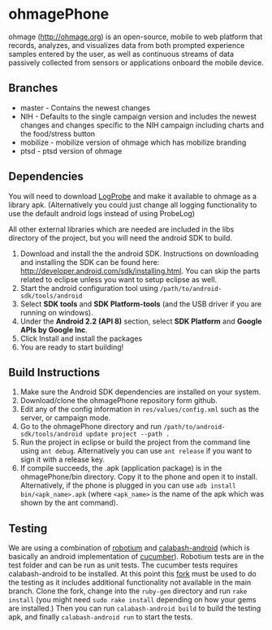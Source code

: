 ohmagePhone
============

ohmage (http://ohmage.org) is an open-source, mobile to web platform that records, 
analyzes, and visualizes data from both prompted experience samples entered by the 
user, as well as continuous streams of data passively collected from sensors or 
applications onboard the mobile device. 

Branches
--------

* master - Contains the newest changes
* NIH - Defaults to the single campaign version and includes the newest changes and changes
specific to the NIH campaign including charts and the food/stress button
* mobilize - mobilize version of ohmage which has mobilize branding
* ptsd - ptsd version of ohmage

Dependencies
------------

You will need to download [LogProbe](https://github.com/cens/LogProbe) and make it available to
ohmage as a library apk. (Alternatively you could just change all logging functionality to use
the default android logs instead of using ProbeLog)

All other external libraries which are needed are included in the libs directory of the project,
but you will need the android SDK to build.

1. Download and install the the android SDK. Instructions on downloading and installing the
SDK can be found here: http://developer.android.com/sdk/installing.html. You can skip the parts
related to eclipse unless you want to setup eclipse as well.
2. Start the android configuration tool using `/path/to/android-sdk/tools/android`
3. Select **SDK tools** and **SDK Platform-tools** (and the USB driver if you are running on windows).
4. Under the **Android 2.2 (API 8)** section, select **SDK Platform** and **Google APIs by Google Inc**.
5. Click Install and install the packages
6. You are ready to start building!

Build Instructions
------------------

1. Make sure the Android SDK dependencies are installed on your system.
2. Download/clone the ohmagePhone repository form github.
3. Edit any of the config information in `res/values/config.xml` such as the server, or campaign mode.
4. Go to the ohmagePhone directory and run `/path/to/android-sdk/tools/android update project --path .`
5. Run the project in eclipse or build the project from the command line using `ant debug`. Alternatively
you can use `ant release` if you want to sign it with a release key.
6. If compile succeeds, the .apk (application package) is in the ohmagePhone/bin directory. 
Copy it to the phone and open it to install. Alternatively, if the phone is plugged in you 
can use `adb install bin/<apk_name>.apk` (where `<apk_name>` is the name of the apk which was 
shown by the ant command).

Testing
-------

We are using a combination of [robotium](http://code.google.com/p/robotium/) and
[calabash-android](https://github.com/calabash/calabash-android) (which is basically an android
implementation of [cucumber](https://github.com/cucumber/cucumber)). Robotium tests are in the test folder
and can be run as unit tests. The cucumber tests requires calabash-android to be installed. At this point
this [fork](https://github.com/cketcham/calabash-android) must be used to do the testing as it includes
additional functionality not available in the main branch. Clone the fork, change into the `ruby-gem`
directory and run `rake install` (you might need `sudo rake install` depending on how your gems are
installed.) Then you can run `calabash-android build` to build the testing apk, and finally
`calabash-android run` to start the tests.
